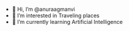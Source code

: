 - 👋 Hi, I’m @anuraagmanvi
- 👀 I’m interested in Traveling places
- 🌱 I’m currently learning Artificial Intelligence

<!---
- 💞️ I’m looking to collaborate on ...
- 📫 How to reach me ...
--->
<!---
anuraagmanvi/anuraagmanvi is a ✨ special ✨ repository because its `README.md` (this file) appears on your GitHub profile.
You can click the Preview link to take a look at your changes.
--->
